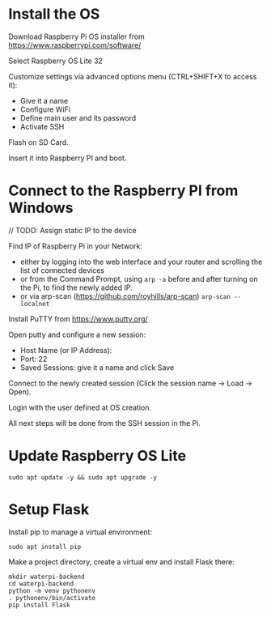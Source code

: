 # Install the OS

Download Raspberry Pi OS installer from https://www.raspberrypi.com/software/

Select Raspberry OS Lite 32

Customize settings via advanced options menu (CTRL+SHIFT+X to access it):
- Give it a name
- Configure WiFi
- Define main user and its password
- Activate SSH

Flash on SD Card.

Insert it into Raspberry PI and boot.

# Connect to the Raspberry PI from Windows

// TODO: Assign static IP to the device

Find IP of Raspberry Pi in your Network:
- either by logging into the web interface and your router and scrolling the list of connected devices
- or from the Command Prompt, using `arp -a` before and after turning on the Pi, to find the newly added IP.
- or via arp-scan (https://github.com/royhills/arp-scan) `arp-scan --localnet`
 
Install PuTTY from https://www.putty.org/

Open putty and configure a new session:
- Host Name (or IP Address): <IP of the PI>
- Port: 22
- Saved Sessions: give it a name and click Save

Connect to the newly created session (Click the session name -> Load -> Open).

Login with the user defined at OS creation.

All next steps will be done from the SSH session in the Pi.

# Update Raspberry OS Lite
```
sudo apt update -y && sudo apt upgrade -y
```
# Setup Flask

Install pip to manage a virtual environment:
```
sudo apt install pip
```

Make a project directory, create a virtual env and install Flask there:
```
mkdir waterpi-backend
cd waterpi-backend
python -m venv pythonenv
. pythonenv/bin/activate
pip install Flask
```





